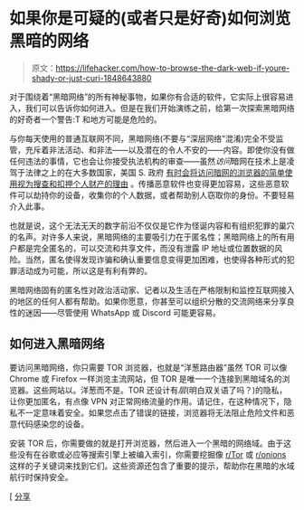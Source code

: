 # 如果你是可疑的(或者只是好奇)如何浏览黑暗的网络

> 原文：<https://lifehacker.com/how-to-browse-the-dark-web-if-youre-shady-or-just-curi-1848643880>

对于围绕着“黑暗网络”的所有神秘事物，如果你有合适的软件，它实际上很容易进入，我们可以告诉你如何进入。但是在我们开始演练之前，给第一次探索黑暗网络的好奇者一个警告:T 和地方可能是危险的。



与你每天使用的普通互联网不同，黑暗网络(不要与“深层网络”混淆)完全不受监管，充斥着非法活动、和非法——以及潜在的令人不安的——内容。即使你没有做任何违法的事情，它也会让你接受执法机构的审查——虽然*访问*暗网在技术上是凌驾于法律之上的在大多数国家，美国 S. 政府 [有时会将访问暗网的浏览器的简单使用视为搜查和扣押个人财产的理由](https://www.techtimes.com/articles/167002/20160626/the-fbi-can-still-spy-on-you-even-if-youre-using-tor-and-dont-ask-why.htm) 。传播恶意软件也变得更加容易，这些恶意软件可以劫持你的设备，收集你的个人数据，或者帮助别人窃取你的身份。不要轻易介入此事。

也就是说，这个无法无天的数字前沿不仅仅是它作为怪诞内容和有组织犯罪的巢穴的名声。对许多人来说，黑暗网络的主要吸引力在于匿名性；黑暗网络上的所有用户都是完全匿名的，可以交流和共享文件，而没有泄露 IP 地址或位置数据的风险。当然，匿名使得发现诈骗和确认重要信息变得更加困难，也使得各种形式的犯罪活动成为可能，所以这是有利有弊的。

黑暗网络固有的匿名性对政治活动家、记者以及生活在严格限制和监控互联网接入的地区的任何人都有帮助。如果你愿意，你甚至可以组织分散的交流网络来分享良性的迷因——尽管使用 WhatsApp 或 Discord 可能更容易。

## 如何进入黑暗网络

要访问黑暗网络，你只需要 TOR 浏览器，也就是“洋葱路由器”虽然 TOR 可以像 Chrome 或 Firefox 一样浏览主流网站，但 TOR 是唯一一个连接到黑暗域名的浏览器。这些网站以。洋葱而不是。TOR 还设计有*层*(明白双关语了吗？)的隐私，让你更加匿名，有点像 VPN 对正常网络流量的作用。请记住，在这种情况下，隐私不一定意味着安全。如果您点击了错误的链接，浏览器将无法阻止危险文件和恶意代码感染您的设备。

安装 TOR 后，你需要做的就是打开浏览器，然后进入一个黑暗的网络域。由于这些没有在谷歌或必应等搜索引擎上被编入索引，你需要挖掘像 [r/Tor](https://www.reddit.com/r/TOR/) 或 [r/onions](https://www.reddit.com/r/onions/wiki/hidden_services/) 这样的子关键词来找到它们。这些资源还包含了重要的提示，帮助你在黑暗的水域航行时保持安全。

[ [分享](https://www.comparitech.com/blog/vpn-privacy/access-dark-web-safely-vpn/)